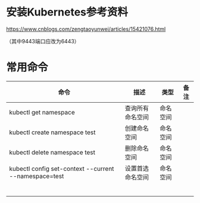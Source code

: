 # 安装Kubernetes参考资料

https://www.cnblogs.com/zengtaoyunwei/articles/15421076.html

（其中9443端口应改为6443）

# 常用命令

| 命令                                                    | 描述       | 类型   | 备注  |
|-------------------------------------------------------|----------|------|-----|
| kubectl get namespace                                 | 查询所有命名空间 | 命名空间 |     |
| kubectl create namespace test                         | 创建命名空间   | 命名空间 |     |
| kubectl delete namespace test                         | 删除命名空间   | 命名空间 |     |
| kubectl config set-context --current --namespace=test | 设置首选命名空间 | 命名空间 |     |
|                                                       |          |      |     |
|                                                       |          |      |     |
|                                                       |          |      |     |
|                                                       |          |      |     |
|                                                       |          |      |     |
|                                                       |          |      |     |
